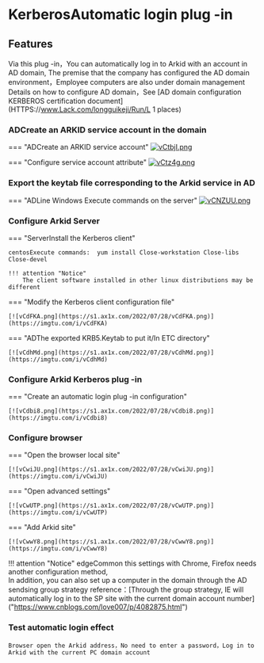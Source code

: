 # KerberosAutomatic login plug -in

## Features
Via this plug -in，You can automatically log in to Arkid with an account in AD domain, The premise that the company has configured the AD domain environment，Employee computers are also under domain management
Details on how to configure AD domain，See [AD domain configuration KERBEROS certification document] (HTTPS://www.Lack.com/longguikeji/Run/L 1 places)

### ADCreate an ARKID service account in the domain

=== "ADCreate an ARKID service account"
    [![vCtbjI.png](https://s1.ax1x.com/2022/07/28/vCtbjI.png)](https://imgtu.com/i/vCtbjI)

=== "Configure service account attribute"
    [![vCtz4g.png](https://s1.ax1x.com/2022/07/28/vCtz4g.png)](https://imgtu.com/i/vCtz4g)

### Export the keytab file corresponding to the Arkid service in AD 

=== "ADLine Windows Execute commands on the server"
    [![vCNZUU.png](https://s1.ax1x.com/2022/07/28/vCNZUU.png)](https://imgtu.com/i/vCNZUU)


### Configure Arkid Server

=== "ServerInstall the Kerberos client"

    centosExecute commands:  yum install Close-workstation Close-libs Close-devel

    !!! attention "Notice"
        The client software installed in other linux distributions may be different

=== "Modify the Kerberos client configuration file"

    [![vCdFKA.png](https://s1.ax1x.com/2022/07/28/vCdFKA.png)](https://imgtu.com/i/vCdFKA)
    

=== "ADThe exported KRB5.Keytab to put it/In ETC directory"

    [![vCdhMd.png](https://s1.ax1x.com/2022/07/28/vCdhMd.png)](https://imgtu.com/i/vCdhMd)

### Configure Arkid Kerberos plug -in

=== "Create an automatic login plug -in configuration"

    [![vCdbi8.png](https://s1.ax1x.com/2022/07/28/vCdbi8.png)](https://imgtu.com/i/vCdbi8)
    
### Configure browser

=== "Open the browser local site"

    [![vCwiJU.png](https://s1.ax1x.com/2022/07/28/vCwiJU.png)](https://imgtu.com/i/vCwiJU)

=== "Open advanced settings"

    [![vCwUTP.png](https://s1.ax1x.com/2022/07/28/vCwUTP.png)](https://imgtu.com/i/vCwUTP)
    
=== "Add Arkid site"

    [![vCwwY8.png](https://s1.ax1x.com/2022/07/28/vCwwY8.png)](https://imgtu.com/i/vCwwY8)

!!! attention "Notice"
    edgeCommon this settings with Chrome, Firefox needs another configuration method, </br>
    In addition, you can also set up a computer in the domain through the AD sendsing group strategy
    reference：[Through the group strategy, IE will automatically log in to the SP site with the current domain account number] ("https://www.cnblogs.com/love007/p/4082875.html")

### Test automatic login effect
    Browser open the Arkid address，No need to enter a password，Log in to Arkid with the current PC domain account
